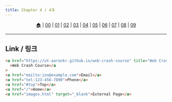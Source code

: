 ```yaml
---
title: Chapter 4 / 4과
---
```


<p id="menu" align="center">
  <a href="https://ut-aaronkr.github.io/python-crash-course" title="Home">🏠</a> |
  <a href="lessons/00.html" title="Introduction / 소개">00</a> |
  <a href="lessons/01.html" title="Structure / 구조">01</a> |
  <a href="lessons/02.html" title="Text / 텍스트">02</a> |
  <a href="lessons/03.html" title="Lists / 리스트">03</a> |
  <a href="lessons/04.html" title="Links / 링크">04</a> |
  <a href="lessons/05.html" title="Images / 이미지">05</a> |
  <a href="lessons/06.html" title="Tables / 테이블">06</a> |
  <a href="lessons/07.html" title="Forms / 폼">07</a> |
  <a href="lessons/08.html" title="Extra Markup / 추가 마크업">08</a> |
  <a href="lessons/09.html" title="Flash, Video, Audio / 플래시, 비디오, 오디오">09</a>
</p>

---

## Link / 링크

```html
<a href="https://ut-aaronkr.github.io/web-crash-course" title="Web Crash Course"
  >Web Crash Course</a
>
<a href="mailto:jon@example.com">Email</a>
<a href="tel:123-456-7890">Phone</a>
<a href="#top">Top</a>
<a href="/">Home</a>
<a href="images.html" target="_blank">External Page</a>
```
